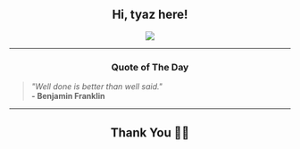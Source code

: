 <h2 align="center"> Hi, tyaz here!</h2>

<p align="center">
<a href="https://github.com/tyazx" alt="github streak"><img src="https://dvst-streak.herokuapp.com/?user=tyazx&theme=tokyonight&fire=DD472C"></a>
</p>

<hr>
<h3 align="center">Quote of The Day</h3>
<p align="center">
<blockquote>
<i>"Well done is better than well said."</i>
<br>
<b>- Benjamin Franklin</b>
</blockquote>
</p>


<hr>
<h2 align="center">Thank You 🙏🏼</h2>
